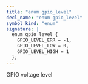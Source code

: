 ```yaml
---
title: "enum gpio_level"
decl_name: "enum gpio_level"
symbol_kind: "enum"
signature: |
  enum gpio_level {
    GPIO_LEVEL_ERR = -1,
    GPIO_LEVEL_LOW = 0,
    GPIO_LEVEL_HIGH = 1
  };
---
```


GPIO voltage level 

